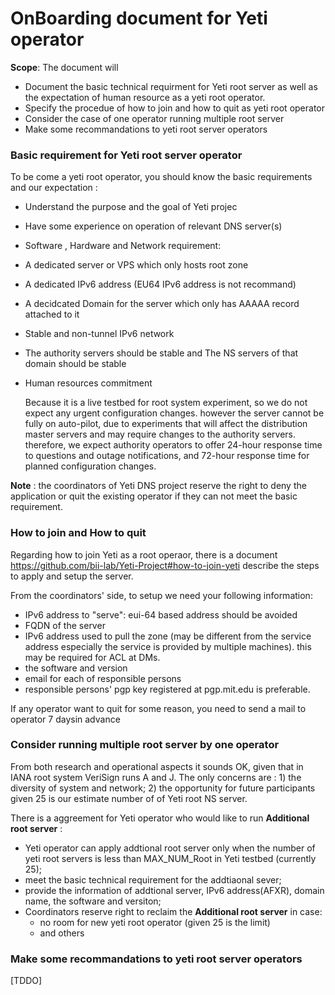 # OnBoarding document for Yeti operator

**Scope**: 
The document will
* Document the basic technical requirment for Yeti root server as well as 
the expectation of human resource as a yeti root operator.
* Specify the procedue of how to join and how to quit as yeti root operator
* Consider the case of one operator running multiple root server
* Make some recommandations to yeti root server operators

### Basic requirement for Yeti root server operator

To be come a yeti root operator, you should know the basic requirements and 
our expectation :

* Understand the purpose and the goal of Yeti projec
* Have some experience on operation of relevant DNS server(s)
* Software , Hardware and Network requirement:  
 * A dedicated server or VPS which only hosts root zone
 * A dedicated IPv6 address (EU64 IPv6 address is not recommand)
 * A decidcated Domain for the server which only has AAAAA record attached to it
 * Stable and non-tunnel IPv6 network
 * The authority servers should be stable and The NS servers of that domain should be stable 
 
* Human resources commitment

  Because it is a live testbed for root system experiment, so we do not expect 
any urgent configuration changes. however the server cannot be fully on auto-pilot, 
due to experiments that will affect the distribution master servers and may require 
changes to the authority servers. therefore, we expect authority operators to offer 
24-hour response time to questions and outage notifications, and 72-hour response 
time for planned configuration changes.

**Note** : the coordinators of Yeti DNS project reserve the right to deny the application 
or quit the existing operator if they can not meet the basic requirement.

### How to join and How to quit

Regarding how to join Yeti as a root operaor, there is a document <https://github.com/bii-lab/Yeti-Project#how-to-join-yeti> 
describe the steps to apply and setup the server.

From the coordinators' side, to setup we need your following information:
  
  * IPv6 address to "serve": eui-64 based address should be avoided
  * FQDN of the server
  * IPv6 address used to pull the zone (may be different from the service
  address especially the service is provided by multiple machines).
  this may be required for ACL at DMs.
  * the software and version
  * email for each of responsible persons
  * responsible persons' pgp key registered at pgp.mit.edu is preferable.

If any operator want to quit for some reason, you need to send a mail to 
operator 7 daysin advance

### Consider running multiple root server by one operator

From both research and operational aspects it sounds OK, given that in IANA root 
system VeriSign runs A and J. The only concerns are : 1) the diversity of 
system and network; 2) the opportunity for future participants given 25 is our 
estimate number of of Yeti root NS server.

There is a aggreement for Yeti operator who would like to run **Additional root server** :

* Yeti operator can apply addtional root server only when the number of yeti root 
servers is less than MAX_NUM_Root in Yeti testbed (currently 25);
* meet the basic technical requirement for the addtiaonal sever;
* provide the information of addtional server, IPv6 address(AFXR), domain name, 
the software and versiton;
* Coordinators reserve right to reclaim the **Additional root server** in case:
  * no room for new yeti root operator (given 25 is the limit)
  * and others

### Make some recommandations to yeti root server operators

[TDDO]
